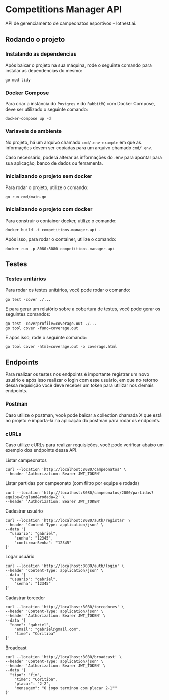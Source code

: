 # Competitions Manager API

API de gerenciamento de campeonatos esportivos - Iotnest.ai.

## Rodando o projeto

### Instalando as dependencias

Após baixar o projeto na sua máquina, rode o seguinte comando para instalar as dependencias do mesmo:

```
go mod tidy
```

### Docker Compose

Para criar a instância do ```Postgres``` e do ```RabbitMQ``` com Docker Compose, deve ser utilizado o seguinte comando:

```
docker-compose up -d
```

### Variaveis de ambiente

No projeto, há um arquivo chamado ```cmd/.env-example``` em que as informações devem ser copiadas para um arquivo chamado ```cmd/.env```.

Caso necessário, poderá alterar as informações do .env para apontar para sua aplicação, banco de dados ou ferramenta.

### Inicializando o projeto sem docker

Para rodar o projeto, utilize o comando:

```
go run cmd/main.go
```

### Inicializando o projeto com docker

Para construir o container docker, utilize o comando:

```
docker build -t competitions-manager-api .
```

Após isso, para rodar o container, utilize o comando:

```
docker run -p 8080:8080 competitions-manager-api
```

## Testes

### Testes unitários

Para rodar os testes unitários, você pode rodar o comando:

```
go test -cover ./...
```

E para gerar um relatório sobre a cobertura de testes, você pode gerar os seguintes comandos:

```
go test -coverprofile=coverage.out ./...
go tool cover -func=coverage.out
```

E após isso, rode o seguinte comando:

```
go tool cover -html=coverage.out -o coverage.html
```

## Endpoints

Para realizar os testes nos endpoints é importante registrar um novo usuário e após isso realizar o login com esse usuário, em que no retorno dessa requisição você deve receber um token para utilizar nos demais endpoints.

### Postman

Caso utilize o postman, você pode baixar a collection chamada X que está no projeto e importa-lá na aplicação do postman para rodar os endpoints.

### cURLs

Caso utilize cURLs para realizar requisições, você pode verificar abaixo um exemplo dos endpoints dessa API.

Listar campeonatos

```
curl --location 'http://localhost:8080/campeonatos' \
--header 'Authorization: Bearer JWT_TOKEN'
```

Listar partidas por campeonato (com filtro por equipe e rodada)

```
curl --location 'http://localhost:8080/campeonatos/2000/partidas?equipe=England&rodada=2' \
--header 'Authorization: Bearer JWT_TOKEN'
```

Cadastrar usuário

```
curl --location 'http://localhost:8080/auth/registar' \
--header 'Content-Type: application/json' \
--data '{
  "usuario": "gabriel",
	"senha": "12345",
	"confirmarSenha": "12345"
}'
```

Logar usuário

```
curl --location 'http://localhost:8080/auth/login' \
--header 'Content-Type: application/json' \
--data '{
  "usuario": "gabriel",
	"senha": "12345"
}'
```

Cadastrar torcedor

```
curl --location 'http://localhost:8080/torcedores' \
--header 'Content-Type: application/json' \
--header 'Authorization: Bearer JWT_TOKEN' \
--data '{
  "nome": "gabriel",
	"email": "gabriel@gmail.com",
	"time": "Coritiba"
}'
```

Broadcast

```
curl --location 'http://localhost:8080/broadcast' \
--header 'Content-Type: application/json' \
--header 'Authorization: Bearer JWT_TOKEN' \
--data '{
  "tipo": "fim",
	"time": "Coritiba",
	"placar": "2-2",
	"mensagem": "O jogo terminou com placar 2-1""
}'
```